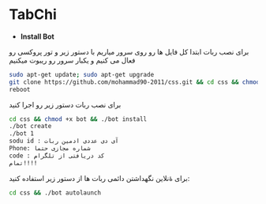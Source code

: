 # TabChi
* **Install Bot**

برای نصب ربات ابتدا کل فایل ها رو روی سرور میاریم با دستور زیر و تور پروکسی رو فعال می کنیم و یکبار سرور رو ریبوت میکنیم
`````sh
sudo apt-get update; sudo apt-get upgrade 
git clone https://github.com/mohammad90-2011/css.git && cd css && chmod 777 torinstall.sh && ./torinstall.sh
reboot
`````
برای نصب ربات دستور زیر رو اجرا کنید
`````sh
cd css && chmod +x bot && ./bot install
./bot create
./bot 1
sodu id : آی دی عددی ادمین ربات
Phone: شماره مجازی حتما
code : کد دریافتی از تلگرام
تمام!!!!
`````
برای ۀنلاین نگهداشتن دائمی ربات ها از دستور زیر استفاده کنید:
`````sh
cd css && ./bot autolaunch
`````
